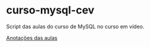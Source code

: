 # curso-mysql-cev
Script das aulas do curso de MySQL no curso em vídeo.

[Anotações das aulas](https://github.com/SweydManaf/minhas-anotacoes/tree/main/Programa%C3%A7%C3%A3o%20%F0%9F%92%BB/Curso%20de%20MySQL%20-%20Curso%20em%20V%C3%ADdeo)